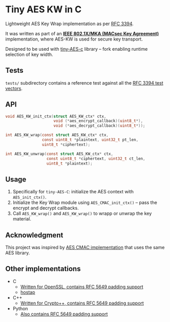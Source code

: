 # Tiny AES KW in C

Lightweight AES Key Wrap implementation as per [RFC 3394](https://datatracker.ietf.org/doc/html/rfc3394).

It was written as part of an **[IEEE 802.1X/MKA (MACsec Key Agreement)](https://en.wikipedia.org/wiki/IEEE_802.1X)** implementation, where AES-KW is used for secure key transport.

Designed to be used with [tiny-AES-c](https://github.com/khevessy/tiny-AES-c) library &#8211; fork enabling runtime selection of key width.

## Tests
`tests/` subdirectory contains a reference test against all the [RFC 3394 test vectors](https://datatracker.ietf.org/doc/html/rfc3394#section-4).

## API
```C
void AES_KW_init_ctx(struct AES_KW_ctx* ctx,
                     void (*aes_encrypt_callback)(uint8_t*),
                     void (*aes_decrypt_callback)(uint8_t*));

int AES_KW_wrap(const struct AES_KW_ctx* ctx,
                const uint8_t *plaintext, uint32_t pt_len,
                uint8_t *ciphertext);

int AES_KW_unwrap(const struct AES_KW_ctx* ctx,
                  const uint8_t *ciphertext, uint32_t ct_len,
                  uint8_t *plaintext);
```

## Usage
1. Specifically for `tiny-AES-C`: initialize the AES context with `AES_init_ctx()`.
2. Initialize the Key Wrap module using `AES_CMAC_init_ctx()` &#8211; pass the encrypt and decrypt callbacks.
3. Call `AES_KW_wrap()` and `AES_KW_wrap()` to wrapp or unwrap the key material.

## Acknowledgment
This project was inspired by [AES CMAC implementation](https://github.com/elektronika-ba/tiny-AES-CMAC-c) that uses the same AES library.

## Other implementations
- C
  - [Written for OpenSSL, contains RFC 5649 padding support](https://github.com/paulej/AESKeyWrap)
  - [hostap](https://git.w1.fi/cgit/hostap/tree/src/crypto/aes-wrap.c)
- C++
  - [Written for Crypto++, contains RFC 5649 padding support](https://github.com/ikluft/AESKeyWrap)
- Python
  - [Also contains RFC 5649 padding support](https://github.com/kurtbrose/aes_keywrap)
